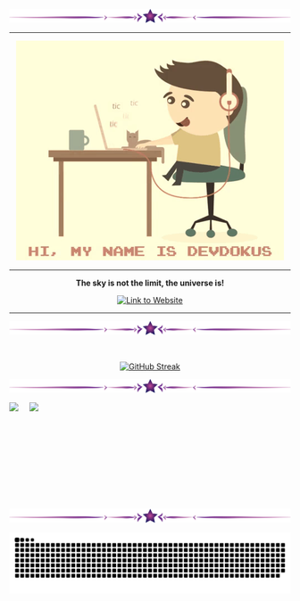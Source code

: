 <p align="center"><img src="assets/Spacer.png" alt="spacer"></p>

---

<p align="center"><a href="https://dokuscore.com"><img src="./assets/giphy.gif" alt="Link to Website"></a></p>

---

<p align="center"><b>The sky is not the limit, the universe is!</b></p>
<p align="center"><a href="https://dokuscore.com"><img src="https://img.shields.io/static/v1?label=%20&message=DokusCore&color=9925be&logo=appveyor&logoColor=white&style=flat-square" alt="Link to Website"></a></p>

---

<p align="center"><img src="assets/Spacer.png" alt="spacer"></p><br>

<div align="center">

[![GitHub Streak](https://github-readme-streak-stats.herokuapp.com?user=devdokus&theme=dark&border_radius=40&date_format=j%20M%5B%20Y%5D&mode=weekly&sideNums=12DD0CE0&currStreakNum=12DD0CC1&fire=DD2727&dates=DDCF52&sideLabels=5E88DD)](https://github.com/devdokus)

<p align="center"><img src="assets/Spacer.png" alt="spacer"></p>

  <div align="center" style="display: flex; align-items: center; gap: 20px;">
    <img style="height: 10em" src="https://github-readme-stats.vercel.app/api?username=devdokus&theme=gotham&show_icons=true&hide=prs,issues,contribs">
    <img style="height: 10em" src="https://github-readme-stats.vercel.app/api/top-langs/?username=devdokus&layout=compact&theme=gotham&hide=assembly,tex,roff">
  </div><div style="height: 20px"></div>
</div><br>

<p align="center"><img src="assets/Spacer.png" alt="spacer"></p>
<p align="center"><img src="assets/snake.svg" alt="spacer"></p>
